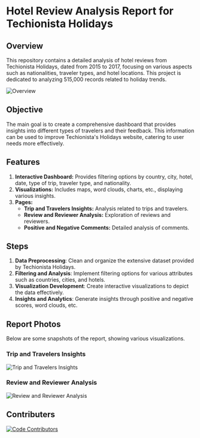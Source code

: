 # Hotel Review Analysis Report for Techionista Holidays

## Overview

This repository contains a detailed analysis of hotel reviews from Techionista Holidays, dated from 2015 to 2017, focusing on various aspects such as nationalities, traveler types, and hotel locations. This project is dedicated to analyzing 515,000 records related to holiday trends.

![Overview](https://github.com/elahesharifi/TechionistaHolidaysAnalysis/blob/main/1.jpg)

## Objective

The main goal is to create a comprehensive dashboard that provides insights into different types of travelers and their feedback. This information can be used to improve Techionista's Holidays website, catering to user needs more effectively.

## Features

1. **Interactive Dashboard:** Provides filtering options by country, city, hotel, date, type of trip, traveler type, and nationality.
2. **Visualizations:** Includes maps, word clouds, charts, etc., displaying various insights.
3. **Pages:**
   - **Trip and Travelers Insights:** Analysis related to trips and travelers.
   - **Review and Reviewer Analysis:** Exploration of reviews and reviewers.
   - **Positive and Negative Comments:** Detailed analysis of comments.

## Steps

1. **Data Preprocessing**: Clean and organize the extensive dataset provided by Techionista Holidays.
2. **Filtering and Analysis**: Implement filtering options for various attributes such as countries, cities, and hotels.
3. **Visualization Development**: Create interactive visualizations to depict the data effectively.
4. **Insights and Analytics**: Generate insights through positive and negative scores, word clouds, etc.

## Report Photos

Below are some snapshots of the report, showing various visualizations.

### Trip and Travelers Insights

![Trip and Travelers Insights](https://github.com/elahesharifi/TechionistaHolidaysAnalysis/blob/main/2.jpg)

### Review and Reviewer Analysis 

![Review and Reviewer Analysis](https://github.com/elahesharifi/TechionistaHolidaysAnalysis/blob/main/3.jpg)


## Contributers 

[![Code Contributors](https://opencollective.com/Data-Driven-Hotel-Analysis/contributors.svg?width=890&button=false)](https://github.com/elahesharifi/Data-Driven-Hotel-Analysis/graphs/contributors) 
